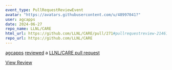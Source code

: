 ```yaml
---
event_type: PullRequestReviewEvent
avatar: "https://avatars.githubusercontent.com/u/48997041?"
user: agcapps
date: 2024-06-27
repo_name: LLNL/CARE
html_url: https://github.com/LLNL/CARE/pull/271#pullrequestreview-2146134156
repo_url: https://github.com/LLNL/CARE
---
```


<a href='https://github.com/agcapps' target='_blank'>agcapps</a> <a href='https://github.com/LLNL/CARE/pull/271#pullrequestreview-2146134156' target='_blank'>reviewed</a> a <a href='https://github.com/LLNL/CARE/pull/271' target='_blank'>LLNL/CARE pull request</a>

<small></small>

<a href='https://github.com/LLNL/CARE/pull/271#pullrequestreview-2146134156' target='_blank'>View Review</a>